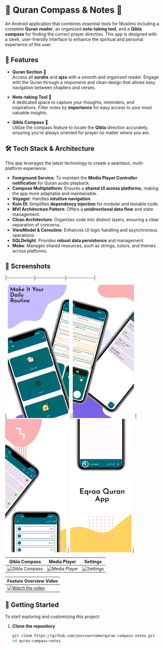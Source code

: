 # 📖 Quran Compass & Notes 🕌 

An Android application that combines essential tools for Muslims including a complete **Quran reader**, an organized **note-taking tool**, and a **Qibla compass** for finding the correct prayer direction. This app is designed with a sleek, user-friendly interface to enhance the spiritual and personal experience of the user.

## 🌟 Features

- **Quran Section** 📜  
  Access all **surahs** and **ajza** with a smooth and organized reader. Engage with the Quran through a responsive and clean design that allows easy navigation between chapters and verses.

- **Note-taking Tool** 📝  
  A dedicated space to capture your thoughts, reminders, and inspirations. Filter notes by **importance** for easy access to your most valuable insights.

- **Qibla Compass** 🧭  
  Utilize the compass feature to locate the **Qibla** direction accurately, ensuring you’re always oriented for prayer no matter where you are.

## 🛠️ Tech Stack & Architecture

This app leverages the latest technology to create a seamless, multi-platform experience:
  
- **Foreground Service**: To maintain the **Media Player Controller notification** for Quran audio playback.
- **Compose Multiplatform**: Ensures a **shared UI across platforms**, making the app more adaptable and maintainable.
- **Voyager**: Handles **intuitive navigation**.
- **Koin DI**: Simplifies **dependency injection** for modular and testable code.
- **MVI Architecture Pattern**: Offers a **unidirectional data flow** and state management.
- **Clean Architecture**: Organizes code into distinct layers, ensuring a clear separation of concerns.
- **ViewModel & Coroutine**: Enhances UI logic handling and asynchronous operations.
- **SQLDelight**: Provides **robust data persistence** and management.
- **Moko**: Manages shared resources, such as strings, colors, and themes across platforms.

## 🎨 Screenshots

|--------------|---------------|--------------|

| <img src="pics/pic1.jpeg" alt="Home Screen" width="200"/> | <img src="pics/pic2.jpeg" alt="Quran Section" width="200"/> | <img src="pics/pic3.jpeg" alt="Notes Filter" width="200"/> | <img src="pics/pic4.jpeg" alt="Notes Filter" width="200"/> |

| Qibla Compass | Media Player | Settings |
|---------------|--------------|----------|
| <img src="link_to_qibla_compass_image" alt="Qibla Compass" width="200"/> | <img src="link_to_media_player_image" alt="Media Player" width="200"/> | <img src="link_to_settings_image" alt="Settings" width="200"/> |


| Feature Overview Video |
|------------------------|
| [![Watch the video](https://img.youtube.com/vi/your_video_id/maxresdefault.jpg)](https://www.youtube.com/watch?v=your_video_id) |

## 🚀 Getting Started

To start exploring and customizing this project:

1. **Clone the repository**  
   ```bash
   git clone https://github.com/yourusername/quran-compass-notes.git
   cd quran-compass-notes
